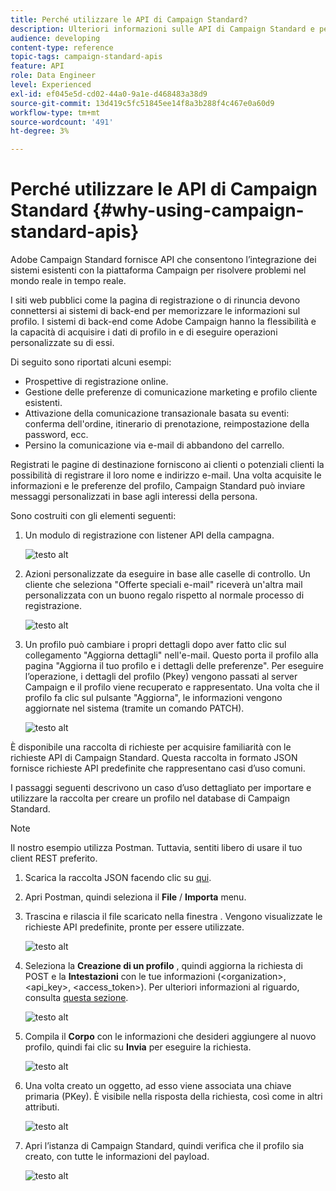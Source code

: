 ```yaml
---
title: Perché utilizzare le API di Campaign Standard?
description: Ulteriori informazioni sulle API di Campaign Standard e perché utilizzarle.
audience: developing
content-type: reference
topic-tags: campaign-standard-apis
feature: API
role: Data Engineer
level: Experienced
exl-id: ef045e5d-cd02-44a0-9a1e-d468483a38d9
source-git-commit: 13d419c5fc51845ee14f8a3b288f4c467e0a60d9
workflow-type: tm+mt
source-wordcount: '491'
ht-degree: 3%

---
```


# Perché utilizzare le API di Campaign Standard {#why-using-campaign-standard-apis}

Adobe Campaign Standard fornisce API che consentono l’integrazione dei sistemi esistenti con la piattaforma Campaign per risolvere problemi nel mondo reale in tempo reale.

I siti web pubblici come la pagina di registrazione o di rinuncia devono connettersi ai sistemi di back-end per memorizzare le informazioni sul profilo. I sistemi di back-end come Adobe Campaign hanno la flessibilità e la capacità di acquisire i dati di profilo in e di eseguire operazioni personalizzate su di essi.

Di seguito sono riportati alcuni esempi:

* Prospettive di registrazione online.
* Gestione delle preferenze di comunicazione marketing e profilo cliente esistenti.
* Attivazione della comunicazione transazionale basata su eventi: conferma dell&#39;ordine, itinerario di prenotazione, reimpostazione della password, ecc.
* Persino la comunicazione via e-mail di abbandono del carrello.

Registrati le pagine di destinazione forniscono ai clienti o potenziali clienti la possibilità di registrare il loro nome e indirizzo e-mail. Una volta acquisite le informazioni e le preferenze del profilo, Campaign Standard può inviare messaggi personalizzati in base agli interessi della persona.

Sono costruiti con gli elementi seguenti:

1. Un modulo di registrazione con listener API della campagna.

   ![testo alt](assets/apis_uc1.png)

1. Azioni personalizzate da eseguire in base alle caselle di controllo. Un cliente che seleziona &quot;Offerte speciali e-mail&quot; riceverà un&#39;altra mail personalizzata con un buono regalo rispetto al normale processo di registrazione.

   ![testo alt](assets/apis_uc2.png)

1. Un profilo può cambiare i propri dettagli dopo aver fatto clic sul collegamento &quot;Aggiorna dettagli&quot; nell&#39;e-mail. Questo porta il profilo alla pagina &quot;Aggiorna il tuo profilo e i dettagli delle preferenze&quot;. Per eseguire l’operazione, i dettagli del profilo (Pkey) vengono passati al server Campaign e il profilo viene recuperato e rappresentato. Una volta che il profilo fa clic sul pulsante &quot;Aggiorna&quot;, le informazioni vengono aggiornate nel sistema (tramite un comando PATCH).

   ![testo alt](assets/apis_uc3.png)

È disponibile una raccolta di richieste per acquisire familiarità con le richieste API di Campaign Standard. Questa raccolta in formato JSON fornisce richieste API predefinite che rappresentano casi d’uso comuni.

I passaggi seguenti descrivono un caso d’uso dettagliato per importare e utilizzare la raccolta per creare un profilo nel database di Campaign Standard.

>[!NOTE]
>
>Il nostro esempio utilizza Postman. Tuttavia, sentiti libero di usare il tuo client REST preferito.

1. Scarica la raccolta JSON facendo clic su [qui](https://helpx.adobe.com/content/dam/help/en/campaign/kb/working-with-acs-api/_jcr_content/main-pars/download_section/download-1/KB_postman_collection.json.zip).

1. Apri Postman, quindi seleziona il **File** / **Importa** menu.

1. Trascina e rilascia il file scaricato nella finestra . Vengono visualizzate le richieste API predefinite, pronte per essere utilizzate.

   ![testo alt](assets/postman_collection.png)

1. Seleziona la **Creazione di un profilo** , quindi aggiorna la richiesta di POST e la **Intestazioni** con le tue informazioni (&lt;organization>, &lt;api_key>, &lt;access_token>). Per ulteriori informazioni al riguardo, consulta [questa sezione](../../api/using/setting-up-api-access.md).

   ![testo alt](assets/postman_uc1.png)

1. Compila il **Corpo** con le informazioni che desideri aggiungere al nuovo profilo, quindi fai clic su **Invia** per eseguire la richiesta.

   ![testo alt](assets/postman_uc2.png)

1. Una volta creato un oggetto, ad esso viene associata una chiave primaria (PKey). È visibile nella risposta della richiesta, così come in altri attributi.

   ![testo alt](assets/postman_uc3.png)

1. Apri l’istanza di Campaign Standard, quindi verifica che il profilo sia creato, con tutte le informazioni del payload.

   ![testo alt](assets/postman_uc4.png)
